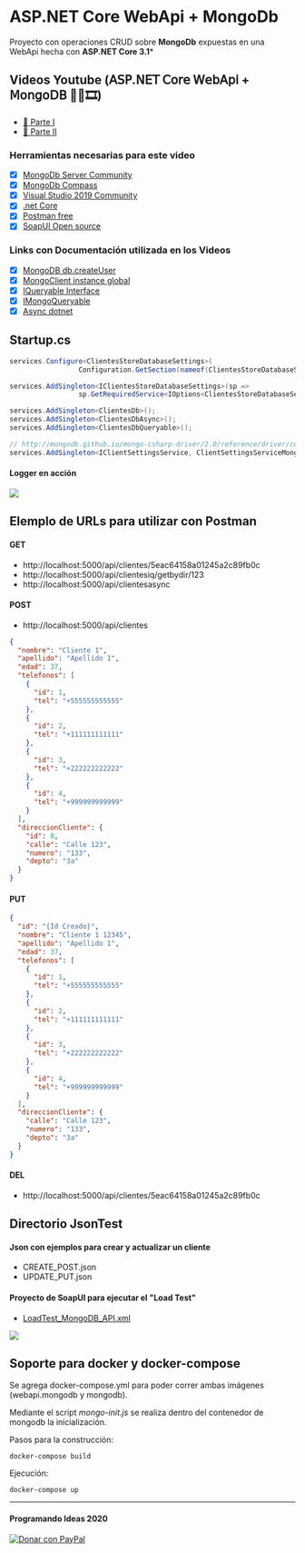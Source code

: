 # ASP.NET Core WebApi + MongoDb

Proyecto con operaciones CRUD sobre **MongoDb** expuestas en una WebApi hecha con **ASP.NET Core 3.1***

## Videos Youtube (𝖠𝖲𝖯.𝖭𝖤𝖳 𝖢𝗈𝗋𝖾 𝖶𝖾𝖻𝖠𝗉𝗂 + 𝖬𝗈𝗇𝗀𝗈𝖣𝖡 🚀🍃🎞)
- [🎥 Parte I](https://youtu.be/mI64TjWxVgI)
- [🎥 Parte II](https://youtu.be/j2f07ZGKqpo)

### Herramientas necesarias para este video

- [x] [MongoDb Server Community](https://www.mongodb.com/download-center/community)
- [x] [MongoDb Compass](https://www.mongodb.com/download-center/compass)
- [x] [Visual Studio 2019 Community](https://visualstudio.microsoft.com/es/vs/community/)
- [x] [.net Core](https://dotnet.microsoft.com/download)
- [x] [Postman free](https://www.postman.com/downloads/)
- [x] [SoapUI Open source](https://www.soapui.org/downloads/soapui/)

### Links con Documentación utilizada en los Videos
- [x] [MongoDB db.createUser](https://docs.mongodb.com/manual/reference/method/db.createUser/)
- [x] [MongoClient instance global](http://mongodb.github.io/mongo-csharp-driver/2.0/reference/driver/connecting/#re-use)
- [x] [IQueryable Interface](https://docs.microsoft.com/en-us/dotnet/api/system.linq.iqueryable?view=netcore-3.1)
- [x] [IMongoQueryable](https://mongodb.github.io/mongo-csharp-driver/2.4/apidocs/html/Methods_T_MongoDB_Driver_Linq_IMongoQueryable_1.htm)
- [x] [Async dotnet](https://docs.microsoft.com/en-us/dotnet/csharp/programming-guide/concepts/async/)

## Startup.cs
```csharp
services.Configure<ClientesStoreDatabaseSettings>(
                 Configuration.GetSection(nameof(ClientesStoreDatabaseSettings)));

services.AddSingleton<IClientesStoreDatabaseSettings>(sp =>
                 sp.GetRequiredService<IOptions<ClientesStoreDatabaseSettings>>().Value);

services.AddSingleton<ClientesDb>();
services.AddSingleton<ClientesDbAsync>();
services.AddSingleton<ClientesDbQueryable>();

// http://mongodb.github.io/mongo-csharp-driver/2.0/reference/driver/connecting/#re-use
services.AddSingleton<IClientSettingsService, ClientSettingsServiceMongoDB>();
```

#### Logger en acción
![](https://raw.githubusercontent.com/programando-ideas/webapi.mongodb/master/Imagenes/img_log_mongodb.PNG)

## Elemplo de URLs para utilizar con Postman
#### GET
- http://localhost:5000/api/clientes/5eac64158a01245a2c89fb0c
- http://localhost:5000/api/clientesiq/getbydir/123
- http://localhost:5000/api/clientesasync

#### POST
- http://localhost:5000/api/clientes
```json
{
  "nombre": "Cliente 1",
  "apellido": "Apellido 1",
  "edad": 37,
  "telefonos": [
    {
      "id": 1,
      "tel": "+555555555555"
    },
    {
      "id": 2,
      "tel": "+111111111111"
    },
    {
      "id": 3,
      "tel": "+222222222222"
    },
    {
      "id": 4,
      "tel": "+999999999999"
    }
  ],
  "direccionCliente": {
    "id": 0,
    "calle": "Calle 123",
    "numero": "133",
    "depto": "3a"
  }
}
```
#### PUT
```json
{
  "id": "{Id Creado}",
  "nombre": "Cliente 1 12345",
  "apellido": "Apellido 1",
  "edad": 37,
  "telefonos": [
    {
      "id": 1,
      "tel": "+555555555555"
    },
    {
      "id": 2,
      "tel": "+111111111111"
    },
    {
      "id": 3,
      "tel": "+222222222222"
    },
    {
      "id": 4,
      "tel": "+999999999999"
    }
  ],
  "direccionCliente": {
    "calle": "Calle 123",
    "numero": "133",
    "depto": "3a"
  }
}
```
#### DEL
- http://localhost:5000/api/clientes/5eac64158a01245a2c89fb0c

## Directorio JsonTest
#### Json con ejemplos para crear y actualizar un cliente
- CREATE_POST.json
- UPDATE_PUT.json
#### Proyecto de SoapUI para ejecutar el "Load Test"
- [LoadTest_MongoDB_API.xml](https://raw.githubusercontent.com/programando-ideas/webapi.mongodb/master/JsonTest/LoadTest_MongoDB_API.xml)

![](https://raw.githubusercontent.com/programando-ideas/webapi.mongodb/master/Imagenes/img_soapui_test.PNG)

## Soporte para docker y docker-compose

Se agrega docker-compose.yml para poder correr ambas imágenes (webapi.mongodb y mongodb).

Mediante el script *mongo-init.js* se realiza dentro del contenedor de mongodb la inicialización.

Pasos para la construcción:

```
docker-compose build
```

Ejecución:

```
docker-compose up
```




------------
#### Programando Ideas 2020
<p>
  <a href="https://paypal.me/lp8126" target="_blank">
    <img src="https://www.paypalobjects.com/es_XC/MX/i/btn/btn_donateCC_LG.gif" border="0" alt="Donar con PayPal" />
  </a>
</p>
